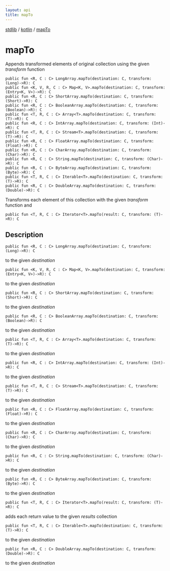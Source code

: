 ```yaml
---
layout: api
title: mapTo
---
```

[stdlib](../index.md) / [kotlin](index.md) / [mapTo](mapTo.md)

# mapTo
Appends transformed elements of original collection using the given *transform* function
```
public fun <R, C : C> LongArray.mapTo(destination: C, transform: (Long)->R): C
public fun <K, V, R, C : C> Map<K, V>.mapTo(destination: C, transform: (Entry<K, V>)->R): C
public fun <R, C : C> ShortArray.mapTo(destination: C, transform: (Short)->R): C
public fun <R, C : C> BooleanArray.mapTo(destination: C, transform: (Boolean)->R): C
public fun <T, R, C : C> Array<T>.mapTo(destination: C, transform: (T)->R): C
public fun <R, C : C> IntArray.mapTo(destination: C, transform: (Int)->R): C
public fun <T, R, C : C> Stream<T>.mapTo(destination: C, transform: (T)->R): C
public fun <R, C : C> FloatArray.mapTo(destination: C, transform: (Float)->R): C
public fun <R, C : C> CharArray.mapTo(destination: C, transform: (Char)->R): C
public fun <R, C : C> String.mapTo(destination: C, transform: (Char)->R): C
public fun <R, C : C> ByteArray.mapTo(destination: C, transform: (Byte)->R): C
public fun <T, R, C : C> Iterable<T>.mapTo(destination: C, transform: (T)->R): C
public fun <R, C : C> DoubleArray.mapTo(destination: C, transform: (Double)->R): C
```
Transforms each element of this collection with the given *transform* function and
```
public fun <T, R, C : C> Iterator<T>.mapTo(result: C, transform: (T)->R): C
```
## Description
```
public fun <R, C : C> LongArray.mapTo(destination: C, transform: (Long)->R): C
```
to the given *destination*

```
public fun <K, V, R, C : C> Map<K, V>.mapTo(destination: C, transform: (Entry<K, V>)->R): C
```
to the given *destination*

```
public fun <R, C : C> ShortArray.mapTo(destination: C, transform: (Short)->R): C
```
to the given *destination*

```
public fun <R, C : C> BooleanArray.mapTo(destination: C, transform: (Boolean)->R): C
```
to the given *destination*

```
public fun <T, R, C : C> Array<T>.mapTo(destination: C, transform: (T)->R): C
```
to the given *destination*

```
public fun <R, C : C> IntArray.mapTo(destination: C, transform: (Int)->R): C
```
to the given *destination*

```
public fun <T, R, C : C> Stream<T>.mapTo(destination: C, transform: (T)->R): C
```
to the given *destination*

```
public fun <R, C : C> FloatArray.mapTo(destination: C, transform: (Float)->R): C
```
to the given *destination*

```
public fun <R, C : C> CharArray.mapTo(destination: C, transform: (Char)->R): C
```
to the given *destination*

```
public fun <R, C : C> String.mapTo(destination: C, transform: (Char)->R): C
```
to the given *destination*

```
public fun <R, C : C> ByteArray.mapTo(destination: C, transform: (Byte)->R): C
```
to the given *destination*

```
public fun <T, R, C : C> Iterator<T>.mapTo(result: C, transform: (T)->R): C
```
adds each return value to the given *results* collection

```
public fun <T, R, C : C> Iterable<T>.mapTo(destination: C, transform: (T)->R): C
```
to the given *destination*

```
public fun <R, C : C> DoubleArray.mapTo(destination: C, transform: (Double)->R): C
```
to the given *destination*

